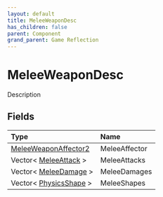 ```yaml
---
layout: default
title: MeleeWeaponDesc
has_children: false
parent: Component
grand_parent: Game Reflection
---
```

# MeleeWeaponDesc
Description 

## Fields
| Type | Name |
|:-------------|:--------------|
| [MeleeWeaponAffector2](/game-reflection/components/melee_weapon_affector2.md) | MeleeAffector |
| Vector< [MeleeAttack](/game-reflection/classes/melee_attack.md) > | MeleeAttacks |
| Vector< [MeleeDamage](/game-reflection/classes/melee_damage.md) > | MeleeDamages |
| Vector< [PhysicsShape](/game-reflection/classes/physics_shape.md) > | MeleeShapes |

